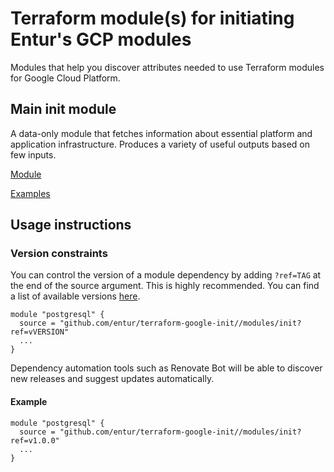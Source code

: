 # Terraform module(s) for initiating Entur's GCP modules
Modules that help you discover attributes needed to use Terraform modules for Google Cloud Platform.

## Main init module
A data-only module that fetches information about essential platform and application infrastructure. Produces a variety of useful outputs based on few inputs.

[Module](modules/init)

[Examples](examples/init)

## Usage instructions

### Version constraints
You can control the version of a module dependency by adding `?ref=TAG` at the end of the source argument. This is highly recommended. You can find a list of available versions [here](https://github.com/entur/terraform-google-init/releases).

```
module "postgresql" {
  source = "github.com/entur/terraform-google-init//modules/init?ref=vVERSION"
  ...
}
```

Dependency automation tools such as Renovate Bot will be able to discover new releases and suggest updates automatically.

#### Example

```
module "postgresql" {
  source = "github.com/entur/terraform-google-init//modules/init?ref=v1.0.0"
  ...
}
```